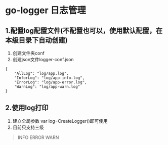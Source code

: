 # go-logger 日志管理

## 1.配置log配置文件(不配置也可以，使用默认配置，在本级目录下自动创建)
1. 创建文件夹conf
2. 创建json文件logger-conf.json
```
{
	"AllLog": "log/app.log",
	"InforLog": "log/app-info.log",
	"ErrorLog": "log/app-error.log",
	"WarnLog": "log/app-warn.log"
}
```

## 2.使用log打印

1. 建立全局参数 var log=CreateLogger()即可使用
2. 目前只支持三级
> INFO
> ERROR
> WARN
